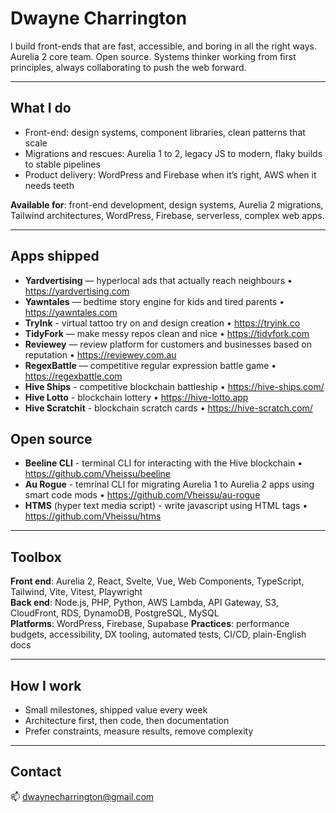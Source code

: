 # Dwayne Charrington

I build front-ends that are fast, accessible, and boring in all the right ways. Aurelia 2 core team. Open source. Systems thinker working from first principles, always collaborating to push the web forward.

---

## What I do
- Front-end: design systems, component libraries, clean patterns that scale
- Migrations and rescues: Aurelia 1 to 2, legacy JS to modern, flaky builds to stable pipelines
- Product delivery: WordPress and Firebase when it’s right, AWS when it needs teeth

**Available for**: front-end development, design systems, Aurelia 2 migrations, Tailwind architectures, WordPress, Firebase, serverless, complex web apps.

---

## Apps shipped
- **Yardvertising** — hyperlocal ads that actually reach neighbours • https://yardvertising.com  
- **Yawntales** — bedtime story engine for kids and tired parents • https://yawntales.com
- **TryInk** - virtual tattoo try on and design creation • https://tryink.co
- **TidyFork** — make messy repos clean and nice • https://tidyfork.com  
- **Reviewey** — review platform for customers and businesses based on reputation • https://reviewey.com.au  
- **RegexBattle** — competitive regular expression battle game • https://regexbattle.com
- **Hive Ships** - competitive blockchain battleship • https://hive-ships.com/
- **Hive Lotto** - blockchain lottery • https://hive-lotto.app
- **Hive Scratchit** - blockchain scratch cards • https://hive-scratch.com/

## Open source
- **Beeline CLI** - terminal CLI for interacting with the Hive blockchain • https://github.com/Vheissu/beeline
- **Au Rogue** - temrinal CLI for migrating Aurelia 1 to Aurelia 2 apps using smart code mods • https://github.com/Vheissu/au-rogue
- **HTMS** (hyper text media script) - write javascript using HTML tags • https://github.com/Vheissu/htms

---

## Toolbox
**Front end**: Aurelia 2, React, Svelte, Vue, Web Components, TypeScript, Tailwind, Vite, Vitest, Playwright  
**Back end**: Node.js, PHP, Python, AWS Lambda, API Gateway, S3, CloudFront, RDS, DynamoDB, PostgreSQL, MySQL  
**Platforms**: WordPress, Firebase, Supabase
**Practices**: performance budgets, accessibility, DX tooling, automated tests, CI/CD, plain-English docs

---

## How I work
- Small milestones, shipped value every week
- Architecture first, then code, then documentation
- Prefer constraints, measure results, remove complexity

---

## Contact
📫 dwaynecharrington@gmail.com

